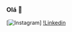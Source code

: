 
### Olá 👋

[![Instagram](https://img.shields.io/badge/Instagram-E4405F?style=for-the-badge&logo=instagram&logoColor=white)]
[!Linkedin](https://img.shields.io/badge/LinkedIn-0077B5?style=for-the-badge&logo=linkedin&logoColor=white)
